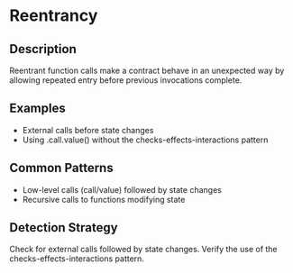 # Reentrancy

## Description
Reentrant function calls make a contract behave in an unexpected way by allowing repeated entry before previous invocations complete.

## Examples
- External calls before state changes
- Using .call.value() without the checks-effects-interactions pattern

## Common Patterns
- Low-level calls (call/value) followed by state changes
- Recursive calls to functions modifying state

## Detection Strategy
Check for external calls followed by state changes. Verify the use of the checks-effects-interactions pattern.
